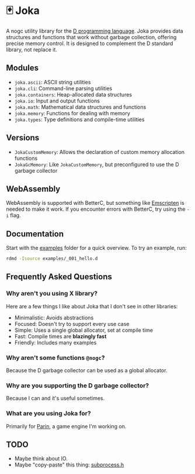 # 🃏 Joka

A nogc utility library for the [D programming language](https://dlang.org/).
Joka provides data structures and functions that work without garbage collection, offering precise memory control.
It is designed to complement the D standard library, not replace it.

## Modules

* `joka.ascii`: ASCII string utilities
* `joka.cli`: Command-line parsing utilities
* `joka.containers`: Heap-allocated data structures
* `joka.io`: Input and output functions
* `joka.math`: Mathematical data structures and functions
* `joka.memory`: Functions for dealing with memory
* `joka.types`: Type definitions and compile-time utilities

## Versions

* `JokaCustomMemory`: Allows the declaration of custom memory allocation functions
* `JokaGcMemory`: Like `JokaCustomMemory`, but preconfigured to use the D garbage collector

## WebAssembly

WebAssembly is supported with BetterC, but something like [Emscripten](https://emscripten.org/) is needed to make it work.
If you encounter errors with BetterC, try using the `-i` flag.

## Documentation

Start with the [examples](./examples/) folder for a quick overview.
To try an example, run:

```cmd
rdmd -Isource examples/_001_hello.d
```

## Frequently Asked Questions

### Why aren't you using X library?

Here are a few things I like about Joka that I don't see in other libraries:

* Minimalistic: Avoids abstractions
* Focused: Doesn't try to support every use case
* Simple: Uses a single global allocator, set at compile time
* Fast: Compile times are **blazingly fast**
* Friendly: Includes many examples

### Why aren't some functions `@nogc`?

Because the D garbage collector can be used as a global allocator.

### Why are you supporting the D garbage collector?

Because I can and it's useful sometimes.

### What are you using Joka for?

Primarily for [Parin](https://github.com/Kapendev/parin), a game engine I'm working on.

## TODO

* Maybe think about IO.
* Maybe "copy-paste" this thing: [subprocess.h](https://github.com/sheredom/subprocess.h)
